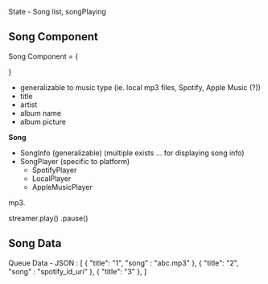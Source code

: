 State - Song list, songPlaying

## Song Component

Song Component = {

}

- generalizable to music type (ie. local mp3 files, Spotify, Apple Music (?))
- title
- artist
- album name
- album picture

**Song**

- SongInfo (generalizable) (multiple exists ... for displaying song info)
- SongPlayer (specific to platform)
  - SpotifyPlayer
  - LocalPlayer
  - AppleMusicPlayer

mp3.

streamer.play()
.pause()

## Song Data

Queue Data - JSON : [
{
"title": "1",
"song" : "abc.mp3"
}, {
"title": "2",
"song" : "spotify_id_uri"
}, {
"title": "3"
},
]

